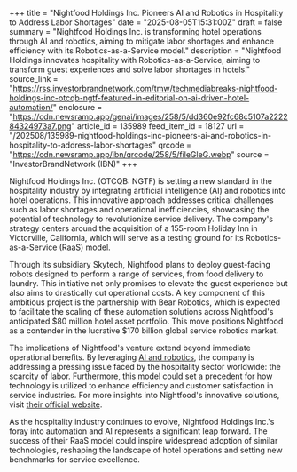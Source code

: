 +++
title = "Nightfood Holdings Inc. Pioneers AI and Robotics in Hospitality to Address Labor Shortages"
date = "2025-08-05T15:31:00Z"
draft = false
summary = "Nightfood Holdings Inc. is transforming hotel operations through AI and robotics, aiming to mitigate labor shortages and enhance efficiency with its Robotics-as-a-Service model."
description = "Nightfood Holdings innovates hospitality with Robotics-as-a-Service, aiming to transform guest experiences and solve labor shortages in hotels."
source_link = "https://rss.investorbrandnetwork.com/tmw/techmediabreaks-nightfood-holdings-inc-otcqb-ngtf-featured-in-editorial-on-ai-driven-hotel-automation/"
enclosure = "https://cdn.newsramp.app/genai/images/258/5/dd360e92fc68c5107a222284324973a7.png"
article_id = 135989
feed_item_id = 18127
url = "/202508/135989-nightfood-holdings-inc-pioneers-ai-and-robotics-in-hospitality-to-address-labor-shortages"
qrcode = "https://cdn.newsramp.app/ibn/qrcode/258/5/fileGleG.webp"
source = "InvestorBrandNetwork (IBN)"
+++

<p>Nightfood Holdings Inc. (OTCQB: NGTF) is setting a new standard in the hospitality industry by integrating artificial intelligence (AI) and robotics into hotel operations. This innovative approach addresses critical challenges such as labor shortages and operational inefficiencies, showcasing the potential of technology to revolutionize service delivery. The company's strategy centers around the acquisition of a 155-room Holiday Inn in Victorville, California, which will serve as a testing ground for its Robotics-as-a-Service (RaaS) model.</p><p>Through its subsidiary Skytech, Nightfood plans to deploy guest-facing robots designed to perform a range of services, from food delivery to laundry. This initiative not only promises to elevate the guest experience but also aims to drastically cut operational costs. A key component of this ambitious project is the partnership with Bear Robotics, which is expected to facilitate the scaling of these automation solutions across Nightfood's anticipated $80 million hotel asset portfolio. This move positions Nightfood as a contender in the lucrative $170 billion global service robotics market.</p><p>The implications of Nightfood's venture extend beyond immediate operational benefits. By leveraging <a href='https://ibn.fm/zSpqQ' rel='nofollow' target='_blank'>AI and robotics</a>, the company is addressing a pressing issue faced by the hospitality sector worldwide: the scarcity of labor. Furthermore, this model could set a precedent for how technology is utilized to enhance efficiency and customer satisfaction in service industries. For more insights into Nightfood's innovative solutions, visit <a href='http://www.nightfoodholdings.com' rel='nofollow' target='_blank'>their official website</a>.</p><p>As the hospitality industry continues to evolve, Nightfood Holdings Inc.'s foray into automation and AI represents a significant leap forward. The success of their RaaS model could inspire widespread adoption of similar technologies, reshaping the landscape of hotel operations and setting new benchmarks for service excellence.</p>
